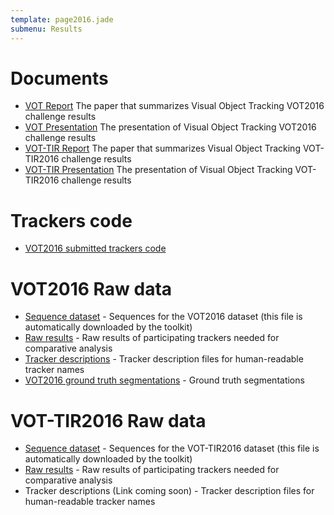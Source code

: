 ```yaml
---
template: page2016.jade
submenu: Results
---
```


# Documents

-   [VOT Report](/vot2016/download/vot_2016_paper.pdf) The paper that summarizes Visual Object Tracking VOT2016 challenge results
-   [VOT Presentation](/vot2016/download/vot_2016_presentation.pdf) The presentation of Visual Object Tracking VOT2016 challenge results
-   [VOT-TIR Report](/vot2016/download/vot_tir_2016_paper.pdf) The paper that summarizes Visual Object Tracking VOT-TIR2016 challenge results
-   [VOT-TIR Presentation](/vot2016/download/vot_tir_2016_presentation.pdf) The presentation of Visual Object Tracking VOT-TIR2016 challenge results

# Trackers code

-   [VOT2016 submitted trackers code](trackers.html)

# VOT2016 Raw data

-   [Sequence dataset](http://data.votchallenge.net/vot2016/vot2016.zip) - Sequences for the VOT2016 dataset (this file is automatically downloaded by the toolkit)
-   [Raw results](http://data.votchallenge.net/vot2016/vot2016_results.zip) - Raw results of participating trackers needed for comparative analysis
-   [Tracker descriptions](http://data.votchallenge.net/vot2016/vot2016_trackers.zip) - Tracker description files for human-readable tracker names
-   [VOT2016 ground truth segmentations](http://cmp.felk.cvut.cz/~vojirtom/dataset/votseg/index.html) - Ground truth segmentations

# VOT-TIR2016 Raw data

-   [Sequence dataset](http://data.votchallenge.net/vot2016/vot-tir2016.zip) - Sequences for the VOT-TIR2016 dataset (this file is automatically downloaded by the toolkit)
-   [Raw results](http://data.votchallenge.net/vot2016/vot-tir2016_results.zip) - Raw results of participating trackers needed for comparative analysis
-   Tracker descriptions (Link coming soon) - Tracker description files for human-readable tracker names
